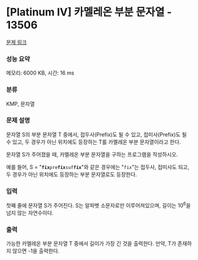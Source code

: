 # [Platinum IV] 카멜레온 부분 문자열 - 13506 

[문제 링크](https://www.acmicpc.net/problem/13506) 

### 성능 요약

메모리: 6000 KB, 시간: 16 ms

### 분류

KMP, 문자열

### 문제 설명

<p>문자열 S의 부분 문자열 T 중에서, 접두사(Prefix)도 될 수 있고, 접미사(Prefix)도 될 수 있고, 두 경우가 아닌 위치에도 등장하는 T를 카멜레온 부분 문자열이라고 한다.</p>

<p>문자열 S가 주어졌을 때, 카멜레온 부분 문자열을 구하는 프로그램을 작성하시오.</p>

<p>예를 들어, S = "<code><strong>fix</strong>pre<strong>fix</strong>suf<strong>fix</strong></code>"와 같은 경우에는 "<code>fix</code>"는 접두사, 접미사도 되고, 두 경우가 아닌 위치에도 등장하는 부분 문자열로도 등장한다.</p>

### 입력 

 <p>첫째 줄에 문자열 S가 주어진다. S는 알파벳 소문자로만 이루어져있으며, 길이는 10<sup>6</sup>을 넘지 않는 자연수이다.</p>

### 출력 

 <p>가능한 카멜레온 부분 문자열 T 중에서 길이가 가장 긴 것을 출력한다. 만약, T가 존재하지 않으면 -1을 출력한다.</p>


